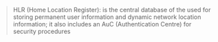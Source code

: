 >HLR (Home Location Register): is the central database of the used for storing permanent user information and dynamic network location information; it also includes an AuC (Authentication Centre) for security procedures
